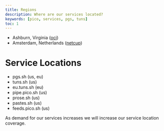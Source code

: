 ```yaml
---
title: Regions
description: Where are our services located?
keywords: [pico, services, pgs, tuns]
toc: 1
---
```


- Ashburn, Virginia ([oci](https://cloud.oracle.com))
- Amsterdam, Netherlands ([netcup](https://www.netcup.com))

# Service Locations

- pgs.sh (us, eu)
- tuns.sh (us)
- eu.tuns.sh (eu)
- pipe.pico.sh (us)
- prose.sh (us)
- pastes.sh (us)
- feeds.pico.sh (us)

As demand for our services increases we will increase our service location
coverage.
